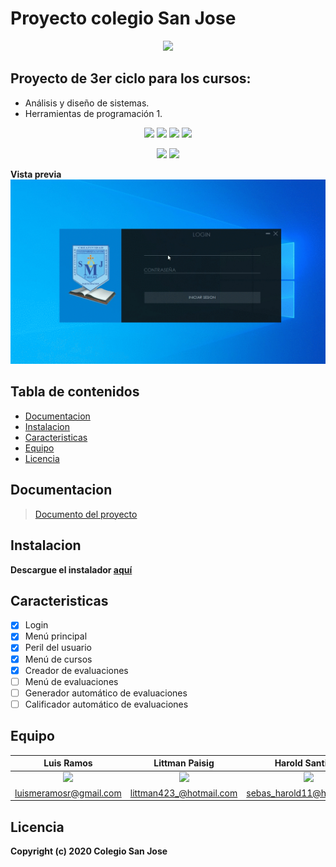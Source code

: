# Proyecto colegio San Jose
<p align="center">
<a href="https://www.google.com">
<img src="http://www.colegioparroquialsanjose.edu.pe/images/img-presentacion.png"/>
</a>
</p>

## Proyecto de 3er ciclo para los cursos:
- Análisis y diseño de sistemas.
- Herramientas de programación 1.

<p align="center">
	<a href="https://travis-ci.org/github/luismeramosr/ColegioSanJose">
	<img src="https://img.shields.io/travis/luismeramosr/ColegioSanJose?label=Test%20de%20compilaci%C3%B3n&logo=travis"></a>
	<a href="https://mit-license.org/"><img src="https://img.shields.io/github/license/luismeramosr/ColegioSanJose?color=blue&label=Licencia&logo=mit"></a>
	<img src="https://img.shields.io/badge/Windows%2010/8.1-10B1E7?logo=windows">
	<a href="https://github.com/luismeramosr/ColegioSanJose/graphs/contributors">
	<img src="https://img.shields.io/github/contributors/luismeramosr/ColegioSanJose?label=Contribuidores"></a>
</p>
<p align="center">
	<a href="https://github.com/luismeramosr/ColegioSanJose/releases/download/v0.1-alpha/ColegioSanJose.msi"><img src="https://img.shields.io/github/downloads/luismeramosr/ColegioSanJose/total?label=Descargas"></a>
	<a href="https://github.com/luismeramosr/ColegioSanJose/releases/tag/v0.1-alpha"><img src="https://img.shields.io/github/v/release/luismeramosr/ColegioSanJose?include_prereleases"></a>
</p>

**Vista previa**
![sanjose.gif](https://github.com/luismeramosr/ColegioSanJose/blob/master/ColegioSanJose/Resources/ProyectoColegioSanJose.gif?raw=true)


## Tabla de contenidos
- [Documentacion](#Documentacion)
- [Instalacion](#instalacion)
- [Caracteristicas](#caracteristicas)
- [Equipo](#equipo)
- [Licencia](#licencia)

## Documentacion
><a href="https://docs.google.com/document/d/1fHFgH3LgwUZgQ4Kbk0QfzBpFS2KAYDNKQZZ8rn1qh7U/edit?usp=sharing">Documento del proyecto</a>

## Instalacion
**Descargue el instalador <a href="https://github.com/luismeramosr/ColegioSanJose/releases/download/v0.1-alpha/ColegioSanJose.msi">aquí</a>**

## Caracteristicas
- [x] Login  
- [x] Menú principal
- [x] Peril del usuario
- [x] Menú de cursos
- [x] Creador de evaluaciones
- [ ] Menú de evaluaciones
- [ ] Generador automático de evaluaciones
- [ ] Calificador automático de evaluaciones

## Equipo

| **Luis Ramos** | **Littman Paisig** | **Harold Santiago** |
| :---: | :---: | :---: |
| <a href="https://github.com/luismeramosr" target="_blank"><img src="https://avatars0.githubusercontent.com/u/41213455?s=460&u=ced05e381e16af7ae38a32121adb2c5048911b6f&v=4" width="200"></a> | <a href="https://github.com/littman423" target="_blank"><img src="https://avatars3.githubusercontent.com/u/56094329?s=460&u=5bdde7303e06b07968b91e90225c70e050a71ade&v=4" width="200"></a> | <a href="https://github.com/Harold139" target="_blank"><img src="https://scontent.flim18-2.fna.fbcdn.net/v/t1.0-9/50889885_2462613983849139_2285634195948568576_o.jpg?_nc_cat=111&_nc_sid=09cbfe&_nc_ohc=qMH1OGEP88MAX_L2TkY&_nc_ht=scontent.flim18-2.fna&oh=69c49bff5cb4126f36be8e940b6fafff&oe=5F5B513A" width="200"></a> |
| luismeramosr@gmail.com | littman423_@hotmail.com | sebas_harold11@hotmail.com |

## Licencia
**Copyright (c) 2020 Colegio San Jose**

